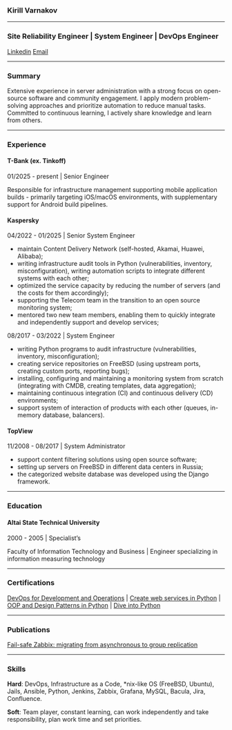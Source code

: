 ### Kirill Varnakov

---

### Site Reliability Engineer | System Engineer | DevOps Engineer

[Linkedin](https://www.linkedin.com/in/kvarnakov/) [Email](mailto:kirill@varnakov.com)

---

### Summary

Extensive experience in server administration with a strong focus on open-source software and community engagement.
I apply modern problem-solving approaches and prioritize automation to reduce manual tasks. Committed to continuous
learning, I actively share knowledge and learn from others.

---

### Experience

#### T-Bank (ex. Tinkoff)

01/2025 - present | Senior Engineer

Responsible for infrastructure management supporting mobile application builds - primarily targeting iOS/macOS
environments, with supplementary support for Android build pipelines.

#### Kaspersky

04/2022 - 01/2025 | Senior System Engineer

- maintain Content Delivery Network (self-hosted, Akamai, Huawei, Alibaba);
- writing infrastructure audit tools in Python (vulnerabilities, inventory, misconfiguration), writing automation
  scripts to integrate different systems with each other;
- optimized the service capacity by reducing the number of servers (and the costs for them accordingly);
- supporting the Telecom team in the transition to an open source monitoring system;
- mentored two new team members, enabling them to quickly integrate and independently support and develop services;

08/2017 - 03/2022 | System Engineer

- writing Python programs to audit infrastructure (vulnerabilities, inventory, misconfiguration);
- creating service repositories on FreeBSD (using upstream ports, creating custom ports, reporting bugs);
- installing, configuring and maintaining a monitoring system from scratch (integrating with CMDB, creating templates,
  data aggregation);
- maintaining continuous integration (CI) and continuous delivery (CD) environments;
- support system of interaction of products with each other (queues, in-memory database, balancers).

#### TopView

11/2008 - 08/2017 | System Administrator

- support content filtering solutions using open source software;
- setting up servers on FreeBSD in different data centers in Russia;
- the categorized website database was developed using the Django framework.

---

### Education

#### Altai State Technical University

2000 - 2005 | Specialist’s

Faculty of Information Technology and Business | Engineer specializing in information measuring technology

---

### Certifications

[DevOps for Development and Operations](certificates/Certificate_ENG_Varnakov_2024-6976-008.pdf) |
[Create web services in Python](https://www.coursera.org/account/accomplishments/certificate/4FB8ZBHQSPS5) |
[OOP and Design Patterns in Python](https://www.coursera.org/account/accomplishments/certificate/QWGTFQAK6A8Y) |
[Dive into Python](https://www.coursera.org/account/accomplishments/certificate/PNCDRYJBHX84)

---

### Publications

[Fail-safe Zabbix: migrating from asynchronous to group replication](https://habr.com/ru/post/557662/)

---

### Skills

**Hard**: DevOps, Infrastructure as a Code, *nix-like OS (FreeBSD, Ubuntu), Jails, Ansible, Python, Jenkins, Zabbix,
Grafana, MySQL, Bacula, Jira, Confluence.

**Soft**: Team player, constant learning, can work independently and take responsibility, plan work time and set
priorities.
